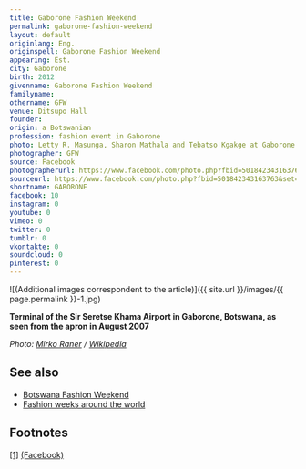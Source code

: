 ```yaml
---
title: Gaborone Fashion Weekend
permalink: gaborone-fashion-weekend
layout: default
originlang: Eng.
originspell: Gaborone Fashion Weekend
appearing: Est.
city: Gaborone
birth: 2012
givenname: Gaborone Fashion Weekend
familyname:
othername: GFW
venue: Ditsupo Hall
founder: 
origin: a Botswanian
profession: fashion event in Gaborone
photo: Letty R. Masunga, Sharon Mathala and Tebatso Kgakge at Gaborone Fashion Weekend in 2012
photographer: GFW
source: Facebook
photographerurl: https://www.facebook.com/photo.php?fbid=501842343163763&set=a.501841013163896&type=3&theater
sourceurl: https://www.facebook.com/photo.php?fbid=501842343163763&set=a.501841013163896&type=3&theater
shortname: GABORONE
facebook: 10
instagram: 0
youtube: 0
vimeo: 0
twitter: 0
tumblr: 0
vkontakte: 0
soundcloud: 0
pinterest: 0
---
```


![(Additional images correspondent to the article)]({{ site.url }}/images/{{ page.permalink }}-1.jpg)

**Terminal of the Sir Seretse Khama Airport in Gaborone, Botswana, as seen from the apron in August 2007**

*Photo: [Mirko Raner](https://ru.wikipedia.org/wiki/%D0%93%D0%B0%D0%B1%D0%BE%D1%80%D0%BE%D0%BD%D0%B5#/media/File:Gaborone_Airport.jpg) / [Wikipedia](https://ru.wikipedia.org/wiki/%D0%93%D0%B0%D0%B1%D0%BE%D1%80%D0%BE%D0%BD%D0%B5#/media/File:Gaborone_Airport.jpg)*


## See also

+ [Botswana Fashion Weekend](botswana-fashion-weekend)
+ [Fashion weeks around the world](fashion-weeks-around-the-world)

## Footnotes

[[1]](#a1) <span id="f1"></span> [(Facebook)](https://www.facebook.com/pages/Gaborone-Fashion-Weekend/173340956134447)
